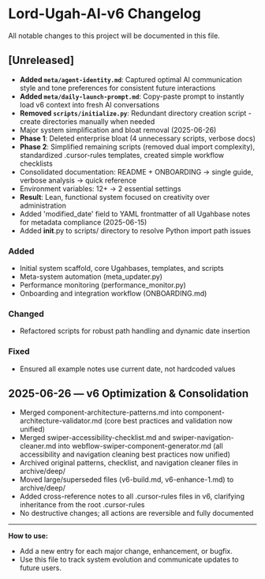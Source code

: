 # Lord-Ugah-AI-v6 Changelog

All notable changes to this project will be documented in this file.

## [Unreleased]
- **Added `meta/agent-identity.md`**: Captured optimal AI communication style and tone preferences for consistent future interactions  
- **Added `meta/daily-launch-prompt.md`**: Copy-paste prompt to instantly load v6 context into fresh AI conversations
- **Removed `scripts/initialize.py`**: Redundant directory creation script - create directories manually when needed
- Major system simplification and bloat removal (2025-06-26)
- **Phase 1**: Deleted enterprise bloat (4 unnecessary scripts, verbose docs)
- **Phase 2**: Simplified remaining scripts (removed dual import complexity), standardized .cursor-rules templates, created simple workflow checklists
- Consolidated documentation: README + ONBOARDING → single guide, verbose analysis → quick reference
- Environment variables: 12+ → 2 essential settings
- **Result**: Lean, functional system focused on creativity over administration
- Added 'modified_date' field to YAML frontmatter of all Ugahbase notes for metadata compliance (2025-06-15)
- Added __init__.py to scripts/ directory to resolve Python import path issues

### Added
- Initial system scaffold, core Ugahbases, templates, and scripts
- Meta-system automation (meta_updater.py)
- Performance monitoring (performance_monitor.py)
- Onboarding and integration workflow (ONBOARDING.md)

### Changed
- Refactored scripts for robust path handling and dynamic date insertion

### Fixed
- Ensured all example notes use current date, not hardcoded values

## 2025-06-26 — v6 Optimization & Consolidation

- Merged component-architecture-patterns.md into component-architecture-validator.md (core best practices and validation now unified)
- Merged swiper-accessibility-checklist.md and swiper-navigation-cleaner.md into webflow-swiper-component-generator.md (all accessibility and navigation cleaning best practices now unified)
- Archived original patterns, checklist, and navigation cleaner files in archive/deep/
- Moved large/superseded files (v6-build.md, v6-enhance-1.md) to archive/deep/
- Added cross-reference notes to all .cursor-rules files in v6, clarifying inheritance from the root .cursor-rules
- No destructive changes; all actions are reversible and fully documented

---

**How to use:**
- Add a new entry for each major change, enhancement, or bugfix.
- Use this file to track system evolution and communicate updates to future users. 